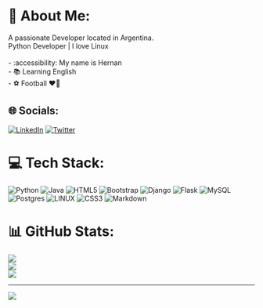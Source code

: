 # 💫 About Me:
<p align="left">A passionate Developer located in Argentina.<br>Python Developer | I love Linux<br><br>- :accessibility: My name is Hernan<br>- 📚 Learning English<br>- ⚽ Football ❤️🖤 </p>

## 🌐 Socials:
[![LinkedIn](https://img.shields.io/badge/LinkedIn-%230077B5.svg?logo=linkedin&logoColor=white)](https://linkedin.com/in/hernan-rosero) [![Twitter](https://img.shields.io/badge/Twitter-%231DA1F2.svg?logo=Twitter&logoColor=white)](https://twitter.com/hernagusdev) 

# 💻 Tech Stack:
![Python](https://img.shields.io/badge/python-3670A0?style=for-the-badge&logo=python&logoColor=ffdd54) ![Java](https://img.shields.io/badge/java-%23ED8B00.svg?style=for-the-badge&logo=java&logoColor=white) ![HTML5](https://img.shields.io/badge/html5-%23E34F26.svg?style=for-the-badge&logo=html5&logoColor=white) ![Bootstrap](https://img.shields.io/badge/bootstrap-%23563D7C.svg?style=for-the-badge&logo=bootstrap&logoColor=white) ![Django](https://img.shields.io/badge/django-%23092E20.svg?style=for-the-badge&logo=django&logoColor=white) ![Flask](https://img.shields.io/badge/flask-%23000.svg?style=for-the-badge&logo=flask&logoColor=white) ![MySQL](https://img.shields.io/badge/mysql-%2300f.svg?style=for-the-badge&logo=mysql&logoColor=white) ![Postgres](https://img.shields.io/badge/postgres-%23316192.svg?style=for-the-badge&logo=postgresql&logoColor=white) ![LINUX](https://img.shields.io/badge/Linux-FCC624?style=for-the-badge&logo=linux&logoColor=black) ![CSS3](https://img.shields.io/badge/css3-%231572B6.svg?style=for-the-badge&logo=css3&logoColor=white) ![Markdown](https://img.shields.io/badge/markdown-%23000000.svg?style=for-the-badge&logo=markdown&logoColor=white)
# 📊 GitHub Stats:
![](https://github-readme-stats.vercel.app/api?username=agusrosero&theme=midnight-purple&hide_border=false&include_all_commits=true&count_private=true)<br/>
![](https://github-readme-streak-stats.herokuapp.com/?user=agusrosero&theme=midnight-purple&hide_border=false)<br/>
![](https://github-readme-stats.vercel.app/api/top-langs/?username=agusrosero&theme=midnight-purple&hide_border=false&include_all_commits=true&count_private=true&layout=compact)

---
[![](https://visitcount.itsvg.in/api?id=agusrosero&icon=2&color=11)](https://visitcount.itsvg.in)

<!-- Proudly created with GPRM ( https://gprm.itsvg.in ) -->
